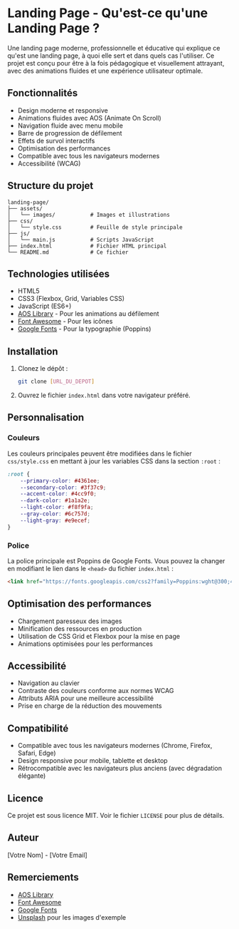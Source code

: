 # Landing Page - Qu'est-ce qu'une Landing Page ?

Une landing page moderne, professionnelle et éducative qui explique ce qu'est une landing page, à quoi elle sert et dans quels cas l'utiliser. Ce projet est conçu pour être à la fois pédagogique et visuellement attrayant, avec des animations fluides et une expérience utilisateur optimale.

## Fonctionnalités

- Design moderne et responsive
- Animations fluides avec AOS (Animate On Scroll)
- Navigation fluide avec menu mobile
- Barre de progression de défilement
- Effets de survol interactifs
- Optimisation des performances
- Compatible avec tous les navigateurs modernes
- Accessibilité (WCAG)

## Structure du projet

```
landing-page/
├── assets/
│   └── images/           # Images et illustrations
├── css/
│   └── style.css         # Feuille de style principale
├── js/
│   └── main.js           # Scripts JavaScript
├── index.html            # Fichier HTML principal
└── README.md             # Ce fichier
```

## Technologies utilisées

- HTML5
- CSS3 (Flexbox, Grid, Variables CSS)
- JavaScript (ES6+)
- [AOS Library](https://michalsnik.github.io/aos/) - Pour les animations au défilement
- [Font Awesome](https://fontawesome.com/) - Pour les icônes
- [Google Fonts](https://fonts.google.com/) - Pour la typographie (Poppins)

## Installation

1. Clonez le dépôt :
   ```bash
   git clone [URL_DU_DEPOT]
   ```

2. Ouvrez le fichier `index.html` dans votre navigateur préféré.

## Personnalisation

### Couleurs

Les couleurs principales peuvent être modifiées dans le fichier `css/style.css` en mettant à jour les variables CSS dans la section `:root` :

```css
:root {
    --primary-color: #4361ee;
    --secondary-color: #3f37c9;
    --accent-color: #4cc9f0;
    --dark-color: #1a1a2e;
    --light-color: #f8f9fa;
    --gray-color: #6c757d;
    --light-gray: #e9ecef;
}
```

### Police

La police principale est Poppins de Google Fonts. Vous pouvez la changer en modifiant le lien dans le `<head>` du fichier `index.html` :

```html
<link href="https://fonts.googleapis.com/css2?family=Poppins:wght@300;400;500;600;700&display=swap" rel="stylesheet">
```

## Optimisation des performances

- Chargement paresseux des images
- Minification des ressources en production
- Utilisation de CSS Grid et Flexbox pour la mise en page
- Animations optimisées pour les performances

## Accessibilité

- Navigation au clavier
- Contraste des couleurs conforme aux normes WCAG
- Attributs ARIA pour une meilleure accessibilité
- Prise en charge de la réduction des mouvements

## Compatibilité

- Compatible avec tous les navigateurs modernes (Chrome, Firefox, Safari, Edge)
- Design responsive pour mobile, tablette et desktop
- Rétrocompatible avec les navigateurs plus anciens (avec dégradation élégante)

## Licence

Ce projet est sous licence MIT. Voir le fichier `LICENSE` pour plus de détails.

## Auteur

[Votre Nom] - [Votre Email]

## Remerciements

- [AOS Library](https://michalsnik.github.io/aos/)
- [Font Awesome](https://fontawesome.com/)
- [Google Fonts](https://fonts.google.com/)
- [Unsplash](https://unsplash.com/) pour les images d'exemple
